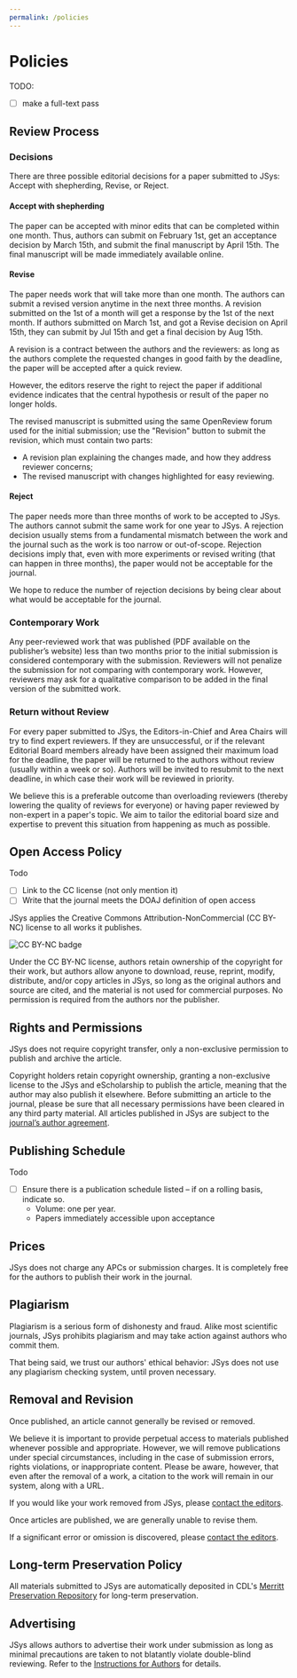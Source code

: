 ```yaml
---
permalink: /policies
---
```


# Policies

TODO:

- [ ] make a full-text pass

## Review Process

### Decisions

There are three possible editorial decisions for a paper submitted to JSys: Accept with shepherding, Revise, or Reject.

#### Accept with shepherding
  
The paper can be accepted with minor edits that can be completed within one month. Thus, authors can submit on February 1st, get an acceptance decision by March 15th, and submit the final manuscript by April 15th. The final manuscript will be made immediately available online.

#### Revise

The paper needs work that will take more than one month. The authors can submit a revised version anytime in the next three months. A revision submitted on the 1st of a month will get a response by the 1st of the next month.
If authors submitted on March 1st, and got a Revise decision on April 15th, they can submit by Jul 15th and get a final decision by Aug 15th. 

A revision is a contract between the authors and the reviewers: as long as the authors complete the requested changes in good faith by the deadline, the paper will be accepted after a quick review. 

However, the editors reserve the right to reject the paper if additional evidence indicates that the central hypothesis or result of the paper no longer holds.
  
The revised manuscript is submitted using the same OpenReview forum used for the initial submission; use the "Revision" button to submit the revision, which must contain two parts:

- A revision plan explaining the changes made, and how they address reviewer concerns;
- The revised manuscript with changes highlighted for easy reviewing.

#### Reject

The paper needs more than three months of work to be accepted to JSys. The authors cannot submit the same work for one year to JSys.
A rejection decision usually stems from a fundamental mismatch between the work and the journal such as the work is too narrow or out-of-scope. Rejection decisions imply that, even with more experiments or revised writing (that can happen in three months), the paper would not be acceptable for the journal.

We hope to reduce the number of rejection decisions by being clear about what would be acceptable for the journal.


### Contemporary Work

Any peer-reviewed work that was published (PDF available on the publisher’s website) less than two months prior to the initial submission is considered contemporary with the submission. Reviewers will not penalize the submission for not comparing with contemporary work. However, reviewers may ask for a qualitative comparison to be added in the final version of the submitted work.

### Return without Review

For every paper submitted to JSys, the Editors-in-Chief and Area Chairs will try to find expert reviewers. If they are unsuccessful, or if the relevant Editorial Board members already have been assigned their maximum load for the deadline, the paper will be returned to the authors without review (usually within a week or so).
Authors will be invited to resubmit to the next deadline, in which case their work will be reviewed in priority.

We believe this is a preferable outcome than overloading reviewers (thereby lowering the quality of reviews for everyone) or having paper reviewed by non-expert in a paper's topic. We aim to tailor the editorial board size and expertise to prevent this situation from happening as much as possible.


## Open Access Policy

Todo

- [ ] Link to the CC license (not only mention it)
- [ ] Write that the journal meets the DOAJ definition of open access

JSys applies the Creative Commons Attribution-NonCommercial (CC BY-NC) license to all works it publishes.

![CC BY-NC badge](https://licensebuttons.net/l/by-nc/2.0/jp/88x31.png)

Under the CC BY-NC license, authors retain ownership of the
copyright for their work, but authors allow anyone to download, reuse,
reprint, modify, distribute, and/or copy articles in JSys, so
long as the original authors and source are cited, and the material is not used for commercial purposes. No permission is required from the authors nor the publisher.

## Rights and Permissions

JSys does not require copyright transfer, only a non-exclusive permission to publish and archive the article. 

Copyright holders retain copyright ownership, granting a non-exclusive license to the JSys and eScholarship to publish the article, meaning that the author may also publish it elsewhere. Before submitting an article to the journal, please be sure that all necessary permissions have been cleared in any third party material. All articles published in JSys are subject to the [journal’s author agreement](https://github.com/jsysresearch/community/blob/main/agreement.pdf).

## Publishing Schedule

Todo 

- [ ] Ensure there is a publication schedule listed – if on a rolling basis, indicate so.
  - Volume: one per year.
  - Papers immediately accessible upon acceptance

## Prices

JSys does not charge any APCs or submission charges. It is completely free for the authors to publish their work in the journal.


## Plagiarism

Plagiarism is a serious form of dishonesty and fraud. Alike most scientific journals, JSys prohibits plagiarism and may take action against authors who commit them.

That being said, we trust our authors' ethical behavior: JSys does not use any plagiarism checking system, until proven necessary.

## Removal and Revision

Once published, an article cannot generally be revised or removed.

We believe it is important to provide perpetual access to materials published whenever possible and appropriate. However, we will remove publications under special circumstances, including in the case of submission errors, rights violations, or inappropriate content. Please be aware, however, that even after the removal of a work, a citation to the work will remain in our system, along with a URL.

If you would like your work removed from JSys, please [contact the editors](/contact/).

Once articles are published, we are generally unable to revise them. 

If a significant error or omission is discovered, please [contact the editors](/contact).

## Long-term Preservation Policy

All materials submitted to JSys are automatically deposited in CDL's [Merritt Preservation Repository](http://www.cdlib.org/services/uc3/merritt/) for long-term preservation.

## Advertising

JSys allows authors to advertise their work under submission as long as minimal precautions are taken to not blatantly violate double-blind reviewing. Refer to the [Instructions for Authors](/instructions#advertising) for details.
